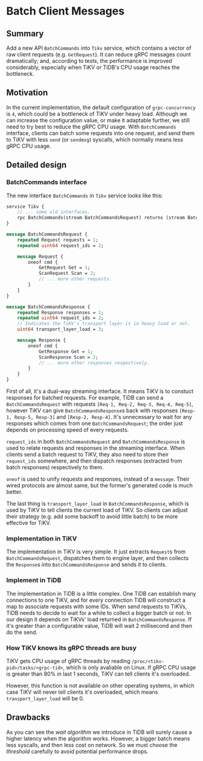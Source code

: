 # Batch Client Messages

## Summary

Add a new API `BatchCommands` into `Tikv` service, which contains a vector of
raw client requests (e.g. `GetRequest`). It can reduce gRPC messages count
dramatically; and, according to tests, the performance is improved considerably,
especially when TiKV or TiDB's CPU usage reaches the bottleneck.

## Motivation

In the current implementation, the default configuration of `grpc-concurrency`
is `4`, which could be a bottleneck of TiKV under heavy load. Although we can
increase the configuration value, or make it adaptable further, we still need
to try best to reduce the gRPC CPU usage. With `BatchCommands` interface,
clients can batch some requests into one request, and send them to TiKV with
less `send` (or `sendmsg`) syscalls, which normally means less gRPC CPU usage.

## Detailed design

### BatchCommands interface

The new interface `BatchCommands` in `Tikv` service looks like this:

```proto
service Tikv {
    // ... some old interfaces.
    rpc BatchCommands(stream BatchCommandsRequest) returns (stream BatchCommandsResponse) {}
}

message BatchCommandsRequest {
    repeated Request requests = 1;
    repeated uint64 request_ids = 2;

    message Request {
        oneof cmd {
            GetRequest Get = 1;
            ScanRequest Scan = 2;
            // ... more other requests.
        }
    }
}

message BatchCommandsResponse {
    repeated Response responses = 1;
    repeated uint64 request_ids = 2;
    // Indicates the TiKV's transport layer is in heavy load or not.
    uint64 transport_layer_load = 3;

    message Response {
        oneof cmd {
            GetResponse Get = 1;
            ScanResponse Scan = 2;
            // ... more other responses respectively.
        }
    }
}
```

First of all, it's a dual-way streaming interface. It means TiKV is to constuct
responses for batched requests. For example, TiDB can send a
`BatchCommandsRequest` with requests `[Req-1, Req-2, Req-3, Req-4, Req-5]`,
however TiKV can give `BatchCommandsResponse`s back with responses `[Resp-1,
Resp-5, Resp-3]` and `[Resp-2, Resp-4]`. It's unnecessary to wait for any
responses which comes from one `BatchCommandsRequest`; the order just depends
on processing speed of every requests.

`request_ids` in both `BatchCommandsRequest` and `BatchCommandsResponse` is
used to relate requests and responses in the streaming interface. When clients
send a batch request to TiKV, they also need to store their `request_ids`
somewhere, and then dispatch responses (extracted from batch responses)
respectively to them.

`oneof` is used to unify requests and responses, instead of a `message`. Their
wired protocols are almost same, but the former's generated code is much better.

The last thing is `transport_layer_load` in `BatchCommandsResponse`, which is
used by TiKV to tell clients the current load of TiKV.  So clients can adjust
their strategy (e.g. add some backoff to avoid little batch) to be more
effective for TiKV.

### Implementation in TiKV

The implementation in TiKV is very simple. It just extracts `Request`s from
`BatchCommandsRequest`, dispatches them to engine layer, and then collects the
`Response`s into `BatchCommandsResponse` and sends it to clients.

### Implement in TiDB

The implementation in TiDB is a little complex. One TiDB can establish many
connections to one TiKV, and for every connection TiDB will construct a map
to associate requests with some IDs. When send requests to TiKVs, TiDB needs
to decide to wait for a while to collect a bigger batch or not. In our design
it depends on TiKVs' load returned in `BatchCommandsResponse`. If it's greater
than a configurable value, TiDB will wait 2 millisecond and then do the send.

### How TiKV knows its gRPC threads are busy

TiKV gets CPU usage of gRPC threads by reading
`/proc/<tikv-pid>/tasks/<grpc-tid>`, which is only avaliable on Linux. If gRPC
CPU usage is greater than 80% in last 1 seconds, TiKV can tell clients it's
overloaded.

However, this function is not available on other operating systems, in which
case TiKV will never tell clients it's overloaded, which means
`transport_layer_load` will be 0.

## Drawbacks

As you can see the *wait algorithm* we introduce in TiDB will surely cause a
higher latency when the algorithm works. However, a bigger batch means less
syscalls, and then less cost on network. So we must choose the *threshold*
carefully to avoid potential performance drops.
